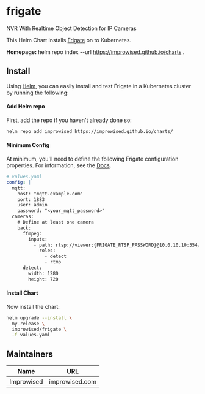 # frigate



NVR With Realtime Object Detection for IP Cameras

This Helm Chart installs [Frigate](https://frigate.video/) on to Kubernetes.

**Homepage:** helm repo index --url https://improwised.github.io/charts .
## Install

Using [Helm](https://helm.sh), you can easily install and test Frigate in a
Kubernetes cluster by running the following:

#### Add Helm repo

First, add the repo if you haven't already done so:
```bash
helm repo add improwised https://improwised.github.io/charts/
```

#### Minimum Config

At minimum, you'll need to define the following Frigate configuration properties. For information, see the [Docs](https://docs.frigate.video/configuration/index).

```yaml
# values.yaml
config: |
  mqtt:
    host: "mqtt.example.com"
    port: 1883
    user: admin
    password: "<your_mqtt_password>"
  cameras:
    # Define at least one camera
    back:
      ffmpeg:
        inputs:
          - path: rtsp://viewer:{FRIGATE_RTSP_PASSWORD}@10.0.10.10:554/cam/realmonitor?channel=1&subtype=2
            roles:
              - detect
              - rtmp
      detect:
        width: 1280
        height: 720
```

#### Install Chart

Now install the chart:
```bash
helm upgrade --install \
  my-release \
  improwised/frigate \
  -f values.yaml
```

## Maintainers

| Name | URL
| ---- | ------ 
| Improwised | improwised.com |




